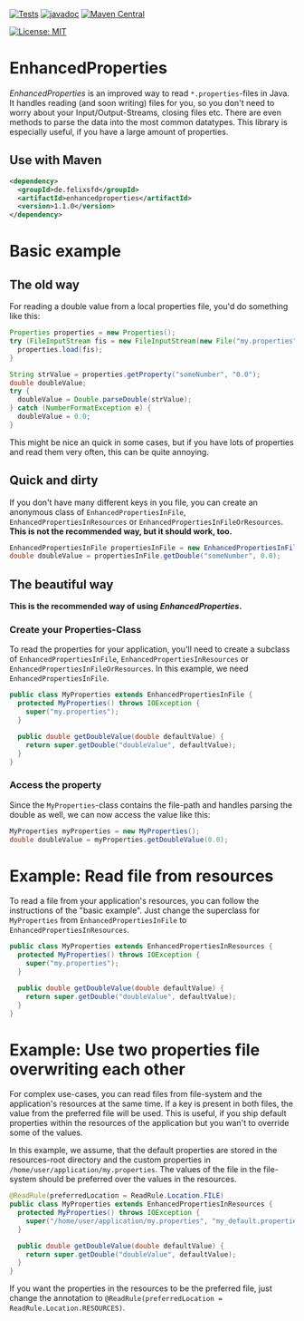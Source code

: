 [![Tests](https://github.com/FelixSFD/EnhancedProperties/workflows/Tests/badge.svg)](https://github.com/FelixSFD/EnhancedProperties/actions?query=workflow%3ATests)
[![javadoc](https://javadoc.io/badge2/de.felixsfd/EnhancedProperties/javadoc.svg)](https://javadoc.io/doc/de.felixsfd/EnhancedProperties)
[![Maven Central](https://img.shields.io/maven-central/v/de.felixsfd/EnhancedProperties)](https://search.maven.org/artifact/de.felixsfd/EnhancedProperties)

[![License: MIT](https://img.shields.io/badge/License-MIT-yellow.svg)](https://opensource.org/licenses/MIT)

# EnhancedProperties
_EnhancedProperties_ is an improved way to read `*.properties`-files in Java. It handles reading (and soon writing) files for you, so you don't need to worry about your Input/Output-Streams, closing files etc. There are even methods to parse the data into the most common datatypes.
This library is especially useful, if you have a large amount of properties.

## Use with Maven

```xml
<dependency>
  <groupId>de.felixsfd</groupId>
  <artifactId>enhancedproperties</artifactId>
  <version>1.1.0</version>
</dependency>
```

# Basic example
## The old way

For reading a double value from a local properties file, you'd do something like this:

```java
Properties properties = new Properties();
try (FileInputStream fis = new FileInputStream(new File("my.properties"))) {
  properties.load(fis);
}

String strValue = properties.getProperty("someNumber", "0.0");
double doubleValue;
try {
  doubleValue = Double.parseDouble(strValue);
} catch (NumberFormatException e) {
  doubleValue = 0.0;
}
```

This might be nice an quick in some cases, but if you have lots of properties and read them very often, this can be quite annoying.

## Quick and dirty

If you don't have many different keys in you file, you can create an anonymous class of `EnhancedPropertiesInFile`, `EnhancedPropertiesInResources` or `EnhancedPropertiesInFileOrResources`.
**This is not the recommended way, but it should work, too.**

```java
EnhancedPropertiesInFile propertiesInFile = new EnhancedPropertiesInFile("my.properties") {};
double doubleValue = propertiesInFile.getDouble("someNumber", 0.0);
```

## The beautiful way

**This is the recommended way of using _EnhancedProperties_.**

### Create your Properties-Class

To read the properties for your application, you'll need to create a subclass of `EnhancedPropertiesInFile`, `EnhancedPropertiesInResources` or `EnhancedPropertiesInFileOrResources`.
In this example, we need `EnhancedPropertiesInFile`.

```java
public class MyProperties extends EnhancedPropertiesInFile {
  protected MyProperties() throws IOException {
    super("my.properties");
  }

  public double getDoubleValue(double defaultValue) {
    return super.getDouble("doubleValue", defaultValue);
  }
}
```

### Access the property

Since the `MyProperties`-class contains the file-path and handles parsing the double as well, we can now access the value like this:

```java
MyProperties myProperties = new MyProperties();
double doubleValue = myProperties.getDoubleValue(0.0);
```

# Example: Read file from resources

To read a file from your application's resources, you can follow the instructions of the "basic example". Just change the superclass for `MyProperties` from `EnhancedPropertiesInFile` to `EnhancedPropertiesInResources`.

```java
public class MyProperties extends EnhancedPropertiesInResources {
  protected MyProperties() throws IOException {
    super("my.properties");
  }

  public double getDoubleValue(double defaultValue) {
    return super.getDouble("doubleValue", defaultValue);
  }
}
```

# Example: Use two properties file overwriting each other

For complex use-cases, you can read files from file-system and the application's resources at the same time. If a key is present in both files, the value from the preferred file will be used.
This is useful, if you ship default properties within the resources of the application but you wan't to override some of the values.

In this example, we assume, that the default properties are stored in the resources-root directory and the custom properties in `/home/user/application/my.properties`.
The values of the file in the file-system should be preferred over the values in the resources.

```java
@ReadRule(preferredLocation = ReadRule.Location.FILE)
public class MyProperties extends EnhancedPropertiesInResources {
  protected MyProperties() throws IOException {
    super("/home/user/application/my.properties", "my_default.properties");
  }

  public double getDoubleValue(double defaultValue) {
    return super.getDouble("doubleValue", defaultValue);
  }
}
```

If you want the properties in the resources to be the preferred file, just change the annotation to `@ReadRule(preferredLocation = ReadRule.Location.RESOURCES)`.
